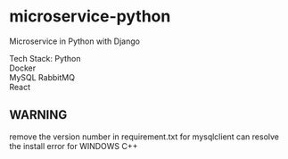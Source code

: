 # microservice-python
Microservice in Python with Django

Tech Stack: 
Python  
Docker  
MySQL 
RabbitMQ  
React 

## WARNING
remove the version number in requirement.txt for mysqlclient can resolve the install error for WINDOWS C++
